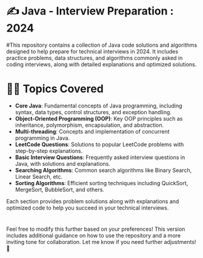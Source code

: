 # :writing_hand: Java - Interview Preparation : 2024

#This repository contains a collection of Java code solutions and algorithms designed to help prepare for technical interviews in 2024. It includes practice problems, data structures, and algorithms commonly asked in coding interviews, along with detailed explanations and optimized solutions.

# :technologist: Topics Covered
- **Core Java**: Fundamental concepts of Java programming, including syntax, data types, control structures, and exception handling.
- **Object-Oriented Programming (OOP)**: Key OOP principles such as inheritance, polymorphism, encapsulation, and abstraction.
- **Multi-threading**: Concepts and implementation of concurrent programming in Java.
- **LeetCode Questions**: Solutions to popular LeetCode problems with step-by-step explanations.
- **Basic Interview Questions**: Frequently asked interview questions in Java, with solutions and explanations.
- **Searching Algorithms**: Common search algorithms like Binary Search, Linear Search, etc.
- **Sorting Algorithms**: Efficient sorting techniques including QuickSort, MergeSort, BubbleSort, and others.

Each section provides problem solutions along with explanations and optimized code to help you succeed in your technical interviews.

  #
  Feel free to modify this further based on your preferences!
  This version includes additional guidance on how to use the repository and a more inviting tone for collaboration. Let me know if you need further adjustments! :pray:
